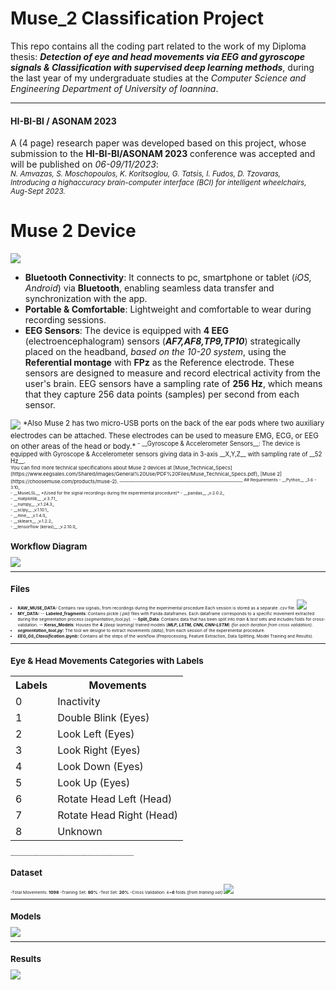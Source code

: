 # Muse_2 Classification Project
This repo contains all the coding part related to the work of my Diploma thesis: __*Detection of eye and head movements via EEG and gyroscope signals & Classification with supervised deep learning methods*__, during the last year of my undergraduate studies at the *Computer Science and Engineering Department of University of Ioannina*. 
________________________________________________________________
#### HI-BI-BI / ASONAM 2023
A (4 page) research paper was developed based on this project, whose submission to the 
__HI-BI-BI/ASONAM 2023__ conference was accepted and will be published on *06-09/11/2023*:<br>
<sup>*N. Amvazas, S. Moschopoulos, K. Koritsoglou, G. Tatsis, I. Fudos, D. Tzovaras, <br>Introducing a highaccuracy brain-computer interface (BCI) for intelligent wheelchairs, Aug-Sept 2023.*<sup>

# Muse 2 Device
<img src="/Images/readme/Muse_2.png" style="display: inline-block; margin: 0 auto; max-width: 300px"><br>
- __Bluetooth Connectivity__: It connects to pc, smartphone or tablet (*iOS, Android*) via __Bluetooth__, enabling seamless data transfer and synchronization with the app.
- __Portable & Comfortable__: Lightweight and comfortable to wear during recording sessions.
- __EEG Sensors__: The device is equipped with __4 EEG__ (electroencephalogram) sensors (__*AF7,AF8,TP9,TP10*__) strategically placed on the headband, *based on the 10-20 system*, using the __Referential montage__ with __FPz__ as the Reference electrode. These sensors are designed to measure and record electrical activity from the user's brain. EEG sensors have a sampling rate of __256 Hz__, which means that they capture 256 data points (samples) per second from each sensor.<br> 
<img src="/Images/readme/Muse_10-20.png" style="display: inline-block; margin: 0 auto; max-width: 300px">
<sup>*Also Muse 2 has two micro-USB ports on the back of the ear pods where two auxiliary electrodes can be attached. These electrodes can be used to measure EMG, ECG, or EEG on other areas of the head or body.*<sup>
- __Gyroscope & Accelerometer Sensors__: The device is equipped with Gyroscope & Accelerometer sensors giving data in 3-axis __X,Y,Z__ with sampling rate of __52 Hz__.<br>
<sup> You can find more technical specifications about Muse 2 devices at [Muse_Technical_Specs](https://www.eegsales.com/Shared/images/General%20Use/PDF%20Files/Muse_Technical_Specs.pdf), [Muse 2](https://choosemuse.com/products/muse-2).<sup>
________________________________________________________________
## Requirements
- __Python__ _3.6 - 3.10_ <br>
- __MuseLSL__ *(Used for the signal recordings during the experimental procedure)*
- __pandas__ _v.2.0.2_ <br>
- __matplotlib__ _v.3.7.1_ <br>
- __numpy__ _v.1.24.3_ <br>
- __scipy__ _v.1.10.1_ <br>
- __mne__ _v.1.4.0_ <br>
- __sklearn__ _v.1.2.2_ <br>
- __tensorflow (keras)__ _v.2.10.0_

# Workflow Diagram
<img src="/Images/readme/Workflow.png" style="display: inline-block; margin: 0 auto; max-width: 700px"><br>
________________________________________________________________

# Files
- __RAW_MUSE_DATA:__ Contains raw signals, from recordings during the experimental procedure.Each session is stored as a separate *.csv* file.
<img src="/Images/readme/csv.png" style="display: inline-block; margin: 0 auto; max-width: 700px"><br>
- __MY_DATA:__ 
-- __Labeled_fragments__: Contains pickle *(.pkl)* files with Panda dataframes. Each dataframe corresponds to a specific movement extracted during the segmentation process (*segmentation_tool.py*).
-- __Split_Data__: Contains data that has been split into *train* & *test* sets and includes folds for cross-validation.
-- __Keras_Models__: Houses the __4__ *(deep learning)* trained models (__*MLP, LSTM, CNN, CNN-LSTM*__) *(for each iteration from cross validation)*.
- __*segmentation_tool.py*:__ The tool we designe to extract movements *(data)*, from each session of the experimental procedure.
- __*EEG_GS_Classification.ipynb*:__ Contains all the steps of the workflow (Preprocessing, Feature Extraction, Data Splitting, Model Training and Results).
________________________________________________________________

# Eye & Head Movements Categories with Labels
<table>
  <tr>
    <th>Labels</th>
    <th>Movements</th>
  </tr>
  <tr>
    <td>0</td>
    <td>Inactivity</td>
  </tr>
    <tr>
    <td>1</td>
    <td>Double Blink (Eyes)</td>
  </tr>
    <tr>
    <td>2</td>
    <td>Look Left (Eyes)</td>
  </tr>
    <tr>
    <td>3</td>
    <td>Look Right (Eyes)</td>
  </tr>
    <tr>
    <td>4</td>
    <td>Look Down (Eyes)</td>
  </tr>
    <tr>
    <td>5</td>
    <td>Look Up (Eyes)</td>
  </tr>
    <tr>
    <td>6</td>
    <td>Rotate Head Left (Head)</td>
  </tr>
    <tr>
    <td>7</td>
    <td>Rotate Head Right (Head)</td>
  </tr>
    <tr>
    <td>8</td>
    <td>Unknown</td>
  </tr>
</table>
________________________________________________________________

# Dataset
-Total Movements: __1098__
-Training Set: __80%__
-Test Set: __20%__
-Cross Validation: *k=__6__* folds *(from training set)*
<img src="/Images/readme/Dataset.png" style="display: inline-block; margin: 0 auto; max-width: 700px"><br>

________________________________________________________________

# Models
<img src="/Images/readme/models.png" style="display: inline-block; margin: 0 auto; max-width: 700px"><br>

________________________________________________________________

# Results
<img src="/Images/readme/Results.png" style="display: inline-block; margin: 0 auto; max-width: 900px"><br>